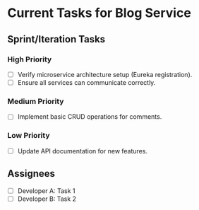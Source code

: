 # Current Tasks for Blog Service

## Sprint/Iteration Tasks

### High Priority
- [ ] Verify microservice architecture setup (Eureka registration).
- [ ] Ensure all services can communicate correctly.

### Medium Priority
- [ ] Implement basic CRUD operations for comments.

### Low Priority
- [ ] Update API documentation for new features.

## Assignees
- [ ] Developer A: Task 1
- [ ] Developer B: Task 2